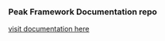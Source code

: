 ### Peak Framework Documentation repo
<a href="https://peakphp.github.io/docs/">visit documentation here</a>